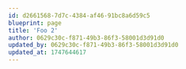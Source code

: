 ```yaml
---
id: d2661568-7d7c-4384-af46-91bc8a6d59c5
blueprint: page
title: 'Foo 2'
author: 0629c30c-f871-49b3-86f3-58001d3d91d0
updated_by: 0629c30c-f871-49b3-86f3-58001d3d91d0
updated_at: 1747644617
---
```

